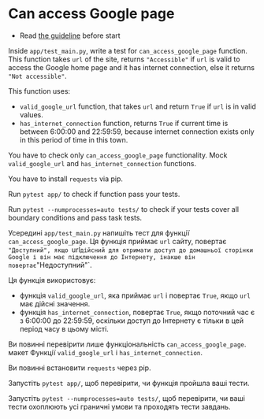 # Can access Google page

- Read [the guideline](https://github.com/mate-academy/py-task-guideline/blob/main/README.md) before start

Inside `app/test_main.py`, write a test for `can_access_google_page` function. This function takes
`url` of the site, returns `"Accessible"` if `url` is valid to 
access the Google home page and 
it has internet connection, else it returns `"Not accessible"`.

This function uses:
- `valid_google_url` function, that takes `url` and return `True` if
`url` is in valid values.
- `has_internet_connection` function, returns `True` if current time is
between 6:00:00 and 22:59:59, because internet connection exists
only in this period of time in this town.

You have to check only `can_access_google_page` functionality. Mock 
`valid_google_url` and `has_internet_connection` functions.

You have to install `requests` via pip.

Run `pytest app/` to check if function pass your tests. 

Run `pytest --numprocesses=auto tests/` to check if your tests cover all boundary conditions and pass task tests.




Усередині `app/test_main.py` напишіть тест для функції `can_access_google_page`. Ця функція приймає
`url` сайту, повертає `"Доступний", якщо `url` дійсний для
отримати доступ до домашньої сторінки Google і
він має підключення до Інтернету, інакше він повертає `"Недоступний"`.

Ця функція використовує:
- функція `valid_google_url`, яка приймає `url` і повертає `True`, якщо
`url` має дійсні значення.
- функція `has_internet_connection`, повертає `True`, якщо поточний час є
з 6:00:00 до 22:59:59, оскільки доступ до Інтернету є
тільки в цей період часу в цьому місті.

Ви повинні перевірити лише функціональність `can_access_google_page`. макет
Функції `valid_google_url` і `has_internet_connection`.

Ви повинні встановити `requests` через pip.

Запустіть `pytest app/`, щоб перевірити, чи функція пройшла ваші тести.

Запустіть `pytest --numprocesses=auto tests/`, щоб перевірити, чи ваші тести охоплюють усі граничні умови та проходять тести завдань.
